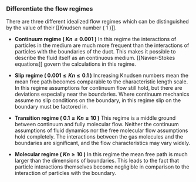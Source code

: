 ### Differentiate the flow regimes
There are three different idealized flow regimes which can be distinguished by the value of their [[Knudsen number ( 1 )]].

- **Continuum regime ( $Kn \le 0.001$ )**
	In this regime the interactions of particles in the medium are much more frequent than the interactions of particles with the boundaries of the duct. This makes it possible to describe the fluid itself as an continuous medium.
	[[Navier-Stokes equations]] govern the calculations in this regime.
	
- **Slip regime ( $0.001 \le Kn \le 0.1$ )**
	Increasing Knudsen numbers mean the mean free path becomes comparable to the characteristic length scale. In this regime assumptions for continuum flow still hold, but there are deviations especially near the boundaries. Where continuum mechanics assume no slip conditions on the boundary, in this regime slip on the boundary must be factored in.
	
- **Transition regime ( $0.1 \le Kn \le 10$ )**
	This regime is a middle ground between continuum and fully molecular flow. Neither the continuum assumptions of fluid dynamics nor the free molecular flow assumptions hold completely. The interactions between the gas molecules and the boundaries are significant, and the flow characteristics may vary widely.
	
- **Molecular regime ( $Kn \ge 10$ )**
	In this regime the mean free path is much larger than the dimensions of boundaries. This leads to the fact that particle interactions themselves become negligible in comparison to the interaction of particles with the boundary. 